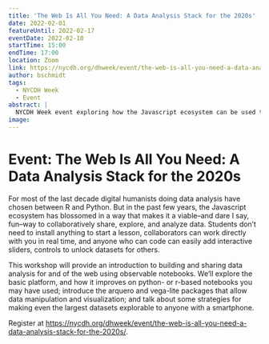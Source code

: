 ```yaml
---
title: 'The Web Is All You Need: A Data Analysis Stack for the 2020s'
date: 2022-02-01
featureUntil: 2022-02-17
eventDate: 2022-02-10
startTime: 15:00
endTime: 17:00
location: Zoom
link: https://nycdh.org/dhweek/event/the-web-is-all-you-need-a-data-analysis-stack-for-the-2020s/
author: bschmidt
tags:
  - NYCDH Week
  - Event
abstract: |
  NYCDH Week event exploring how the Javascript ecosystem can be used to collaboratively share, explore, and analyze data.
image:
---
```


# Event: The Web Is All You Need: A Data Analysis Stack for the 2020s

For most of the last decade digital humanists doing data analysis have chosen between R and Python. But in the past few years, the Javascript ecosystem has blossomed in a way that makes it a viable–and dare I say, fun–way to collaboratively share, explore, and analyze data. Students don’t need to install anything to start a lesson, collaborators can work directly with you in real time, and anyone who can code can easily add interactive sliders, controls to unlock datasets for others.

This workshop will provide an introduction to building and sharing data analysis for and of the web using observable notebooks. We’ll explore the basic platform, and how it improves on python- or r-based notebooks you may have used; introduce the arquero and vega-lite packages that allow data manipulation and visualization; and talk about some strategies for making even the largest datasets explorable to anyone with a smartphone.

Register at https://nycdh.org/dhweek/event/the-web-is-all-you-need-a-data-analysis-stack-for-the-2020s/.
